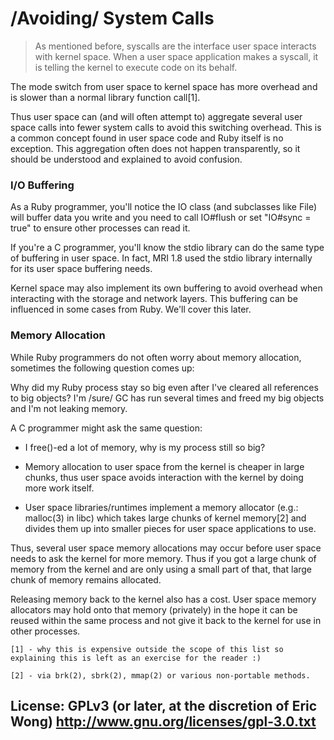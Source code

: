 # /Avoiding/ System Calls

> As mentioned before, syscalls are the interface user space interacts with kernel space.  When a user space application makes a syscall, it is telling the kernel to execute code on its behalf.

The mode switch from user space to kernel space has more overhead and is slower than a normal library function call[1].

Thus user space can (and will often attempt to) aggregate several user space calls into fewer system calls to avoid this switching overhead. This is a common concept found in user space code and Ruby itself is no exception.  This aggregation often does not happen transparently, so it should be understood and explained to avoid confusion.

### I/O Buffering
As a Ruby programmer, you'll notice the IO class (and subclasses like File) will buffer data you write and you need to call IO#flush or set "IO#sync = true" to ensure other processes can read it.

If you're a C programmer, you'll know the stdio library can do the same type of buffering in user space.   In fact, MRI 1.8 used the stdio library internally for its user space buffering needs.

Kernel space may also implement its own buffering to avoid overhead when interacting with the storage and network layers.  This buffering can be influenced in some cases from Ruby.  We'll cover this later.

### Memory Allocation
While Ruby programmers do not often worry about memory allocation, sometimes the following question comes up:

Why did my Ruby process stay so big even after I've cleared all references to big objects?  I'm /sure/ GC has run several times and freed my big objects and I'm not leaking memory.

A C programmer might ask the same question:

* I free()-ed a lot of memory, why is my process still so big?

* Memory allocation to user space from the kernel is cheaper in large chunks, thus user space avoids interaction with the kernel by doing more work itself.

* User space libraries/runtimes implement a memory allocator (e.g.: malloc(3) in libc) which takes large chunks of kernel memory[2] and divides them up into smaller pieces for user space applications to use.

Thus, several user space memory allocations may occur before user space needs to ask the kernel for more memory.  Thus if you got a large chunk of memory from the kernel and are only using a small part of that, that large chunk of memory remains allocated.

Releasing memory back to the kernel also has a cost.  User space memory allocators may hold onto that memory (privately) in the hope it can be reused within the same process and not give it back to the kernel for use in other processes.

    [1] - why this is expensive outside the scope of this list so explaining this is left as an exercise for the reader :)

    [2] - via brk(2), sbrk(2), mmap(2) or various non-portable methods.

## License: GPLv3 (or later, at the discretion of Eric Wong) http://www.gnu.org/licenses/gpl-3.0.txt
